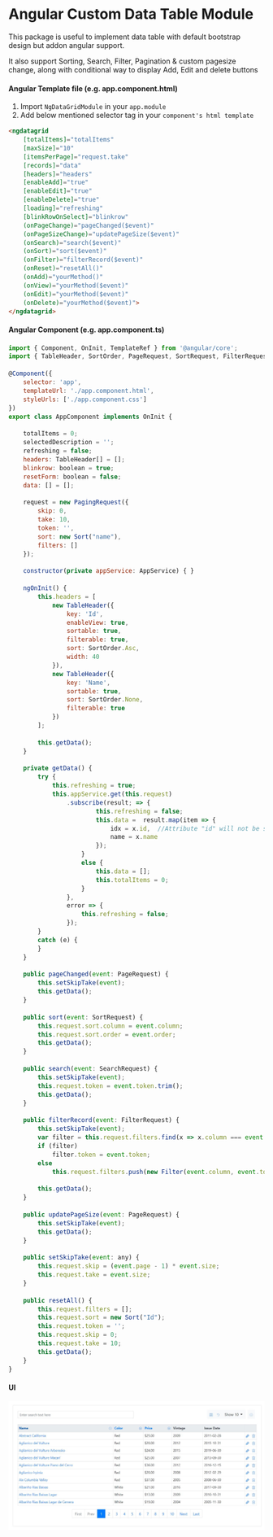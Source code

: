 # Angular Custom Data Table Module

This package is useful to implement data table with default bootstrap design but addon angular support. 

It also support Sorting, Search, Filter, Pagination & custom pagesize change, along with conditional way to display Add, Edit and delete buttons

#### Angular Template file (e.g. app.component.html)
1. Import `NgDataGridModule` in your `app.module`
2. Add below mentioned selector tag in your `component's html template`

```html
<ngdatagrid 
	[totalItems]="totalItems" 
	[maxSize]="10" 
	[itemsPerPage]="request.take" 
	[records]="data"
	[headers]="headers" 
	[enableAdd]="true" 
	[enableEdit]="true" 
	[enableDelete]="true" 
	[loading]="refreshing"
	[blinkRowOnSelect]="blinkrow" 
	(onPageChange)="pageChanged($event)"
	(onPageSizeChange)="updatePageSize($event)"
	(onSearch)="search($event)" 
	(onSort)="sort($event)" 
	(onFilter)="filterRecord($event)" 
	(onReset)="resetAll()"
	(onAdd)="yourMethod()" 
	(onView)="yourMethod($event)"
	(onEdit)="yourMethod($event)"
	(onDelete)="yourMethod($event)">
</ngdatagrid>
```
#### Angular Component (e.g. app.component.ts)
```javascript
import { Component, OnInit, TemplateRef } from '@angular/core';
import { TableHeader, SortOrder, PageRequest, SortRequest, FilterRequest, SearchRequest } from '@nikxsh/ngdatagrid';

@Component({
	selector: 'app',
	templateUrl: './app.component.html',
	styleUrls: ['./app.component.css']
})
export class AppComponent implements OnInit {

	totalItems = 0;
	selectedDescription = '';
	refreshing = false;
	headers: TableHeader[] = [];
	blinkrow: boolean = true;
	resetForm: boolean = false;
	data: [] = [];

	request = new PagingRequest({
		skip: 0,
		take: 10,
		token: '',
		sort: new Sort("name"),
		filters: []
	});

	constructor(private appService: AppService) { }

	ngOnInit() {
		this.headers = [
			new TableHeader({
				key: 'Id', 
				enableView: true, 
				sortable: true, 
				filterable: true, 
				sort: SortOrder.Asc, 
				width: 40
			}),
			new TableHeader({ 
				key: 'Name', 
				sortable: true, 
				sort: SortOrder.None, 
				filterable: true 
			})
		];

		this.getData();
	}

	private getData() {
		try {
			this.refreshing = true;
			this.appService.get(this.request)
				.subscribe(result; => {
						this.refreshing = false;
						this.data =  result.map(item => {
							idx = x.id,  //Attribute "id" will not be shown, so try  "idx" to display id 
							name = x.name
						});
					}
					else {
						this.data = [];
						this.totalItems = 0;
					}
				},
				error => {
					this.refreshing = false;
				});
		}
		catch (e) {
		}
	}

	public pageChanged(event: PageRequest) {
		this.setSkipTake(event);
		this.getData();
	}

	public sort(event: SortRequest) {
		this.request.sort.column = event.column;
		this.request.sort.order = event.order;
		this.getData();
	}

	public search(event: SearchRequest) {
		this.setSkipTake(event);
		this.request.token = event.token.trim();
		this.getData();
	}

	public filterRecord(event: FilterRequest) {
		this.setSkipTake(event);
		var filter = this.request.filters.find(x => x.column === event.column);
		if (filter)
			filter.token = event.token;
		else
			this.request.filters.push(new Filter(event.column, event.token));

		this.getData();
	}

	public updatePageSize(event: PageRequest) {
		this.setSkipTake(event);
		this.getData();
	}

	public setSkipTake(event: any) {
		this.request.skip = (event.page - 1) * event.size;
		this.request.take = event.size;
	}

	public resetAll() {
		this.request.filters = [];
		this.request.sort = new Sort("Id");
		this.request.token = '';
		this.request.skip = 0;
		this.request.take = 10;
		this.getData();
	}
}
```

#### UI
![](https://github.com/nikxsh/javascripts/blob/master/files/ngdatagrid.JPG?raw=true)